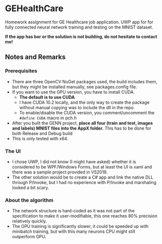 # GEHealthCare
Homework assignment for GE Healthcare job application. 
UWP app for for fully connected neural network training and testing on the MNIST dataset.

**If the app has bor or the solution is not building, do not hesitate to contact me!**

## Notes and Remarks

### Prerequisites
 - There are three OpenCV NuGet packages used, the build includes them, but they might be installed manually, see packages.config file.
 - If you want to use the GPU version, you have to install CUDA.
   - **The default is to use CUDA**
   - I have CUDA 10.2 locally, and the only way to create the package without manual copying was to include the dll in the repo.
   - To enable/disable the CUDA version, you comment/uncomment the `#define CUDA` macro in pch.h
 - After you built the GENN project, **place all four (train and test, images and labels) MNIST files into the AppX folder.** This has to be done for both Release and Debug build
 - This is only tested with x64.

### The UI
 - I chose UWP, I did not know (I might have asked) whether it is considered to be WPF/Windows Forms, but at least the UI is xaml and there was a sample project provided in VS2019.
 - The other solution would be to create a C# app and link the native DLL through P/Invoke, but I had no experience with P/Invoke and marshaling looked a bit scary.
 
### About the algorithm
 - The network structure is hard-coded as it was not part of the specification to make it user-modifiable, this one reaches 80% precision relatively quickly.
 - The GPU training is significantly slower, it could be speeded up with minibatch training, but with this many neurons CPU might still outperform GPU.
 
 
 
 
 

